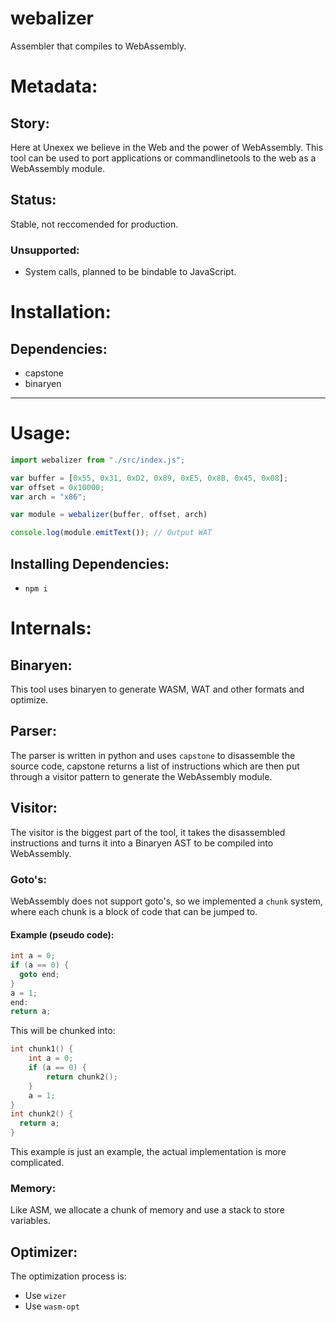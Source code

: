 # webalizer
Assembler that compiles to WebAssembly.
# Metadata:
## Story:
Here at Unexex we believe in the Web and the power of WebAssembly. This tool can be used to port applications or commandlinetools to the web as a WebAssembly module.
## Status:
Stable, not reccomended for production.
### Unsupported:
- System calls, planned to be bindable to JavaScript.
# Installation:
## Dependencies:
- capstone
- binaryen
***
# Usage:
```js
import webalizer from "./src/index.js";

var buffer = [0x55, 0x31, 0xD2, 0x89, 0xE5, 0x8B, 0x45, 0x08];
var offset = 0x10000;
var arch = "x86";

var module = webalizer(buffer, offset, arch)

console.log(module.emitText()); // Output WAT
```
## Installing Dependencies:
- `npm i`
# Internals:
## Binaryen:
This tool uses binaryen to generate WASM, WAT and other formats and optimize.
## Parser:
The parser is written in python and uses `capstone` to disassemble the source code, capstone returns a list of instructions which are then put through a visitor pattern to generate the WebAssembly module.
## Visitor:
The visitor is the biggest part of the tool, it takes the disassembled instructions and turns it into a Binaryen AST to be compiled into WebAssembly.
### Goto's:
WebAssembly does not support goto's, so we implemented a `chunk` system, where each chunk is a block of code that can be jumped to.
#### Example (pseudo code):
```c
int a = 0;
if (a == 0) {
  goto end;
}
a = 1;
end:
return a;
```
This will be chunked into:
```c
int chunk1() {
    int a = 0;
    if (a == 0) {
        return chunk2();
    }
    a = 1;
}
int chunk2() {
  return a;
}
```
This example is just an example, the actual implementation is more complicated.
### Memory:
Like ASM, we allocate a chunk of memory and use a stack to store variables.
## Optimizer:
The optimization process is:
- Use `wizer`
- Use `wasm-opt`
